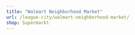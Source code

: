 ```yaml
---
title: "Walmart Neighborhood Market"
url: /league-city/walmart-neighborhood-market/
shop: Supermarkt
---
```

